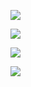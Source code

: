 

![](../../../../github-stats/blob/master/generated/overview.svg#gh-dark-mode-only)

![](https://raw.githubusercontent.com/ensnared/github-stats/master/generated/languages.svg#gh-dark-mode-only)

![](https://raw.githubusercontent.com/ensnared/github-stats/master/generated/overview.svg#gh-light-mode-only)

![](https://raw.githubusercontent.com/ensnared/github-stats/master/generated/languages.svg#gh-light-mode-only)
